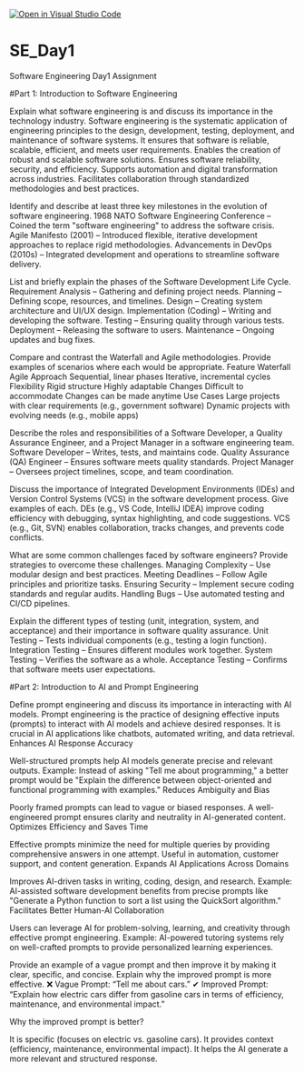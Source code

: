 [![Open in Visual Studio Code](https://classroom.github.com/assets/open-in-vscode-2e0aaae1b6195c2367325f4f02e2d04e9abb55f0b24a779b69b11b9e10269abc.svg)](https://classroom.github.com/online_ide?assignment_repo_id=18394019&assignment_repo_type=AssignmentRepo)
# SE_Day1
Software Engineering Day1 Assignment

#Part 1: Introduction to Software Engineering

Explain what software engineering is and discuss its importance in the technology industry.
Software engineering is the systematic application of engineering principles to the design, development, testing, deployment, and maintenance of software systems. It ensures that software is reliable, scalable, efficient, and meets user requirements.
Enables the creation of robust and scalable software solutions.
Ensures software reliability, security, and efficiency.
Supports automation and digital transformation across industries.
Facilitates collaboration through standardized methodologies and best practices.

Identify and describe at least three key milestones in the evolution of software engineering.
1968 NATO Software Engineering Conference – Coined the term "software engineering" to address the software crisis.
Agile Manifesto (2001) – Introduced flexible, iterative development approaches to replace rigid methodologies.
Advancements in DevOps (2010s) – Integrated development and operations to streamline software delivery.

List and briefly explain the phases of the Software Development Life Cycle.
Requirement Analysis – Gathering and defining project needs.
Planning – Defining scope, resources, and timelines.
Design – Creating system architecture and UI/UX design.
Implementation (Coding) – Writing and developing the software.
Testing – Ensuring quality through various tests.
Deployment – Releasing the software to users.
Maintenance – Ongoing updates and bug fixes.

Compare and contrast the Waterfall and Agile methodologies. Provide examples of scenarios where each would be appropriate.
Feature	               Waterfall	                                                                   Agile
Approach	             Sequential, linear phases	                                                   Iterative, incremental cycles
Flexibility	           Rigid structure	                                                             Highly adaptable
Changes	               Difficult to accommodate	                                                     Changes can be made anytime
Use Cases	             Large projects with clear requirements (e.g., government software)	           Dynamic projects with evolving needs (e.g., mobile apps)

Describe the roles and responsibilities of a Software Developer, a Quality Assurance Engineer, and a Project Manager in a software engineering team.
Software Developer – Writes, tests, and maintains code.
Quality Assurance (QA) Engineer – Ensures software meets quality standards.
Project Manager – Oversees project timelines, scope, and team coordination.

Discuss the importance of Integrated Development Environments (IDEs) and Version Control Systems (VCS) in the software development process. Give examples of each.
DEs (e.g., VS Code, IntelliJ IDEA) improve coding efficiency with debugging, syntax highlighting, and code suggestions.
VCS (e.g., Git, SVN) enables collaboration, tracks changes, and prevents code conflicts.

What are some common challenges faced by software engineers? Provide strategies to overcome these challenges.
Managing Complexity – Use modular design and best practices.
Meeting Deadlines – Follow Agile principles and prioritize tasks.
Ensuring Security – Implement secure coding standards and regular audits.
Handling Bugs – Use automated testing and CI/CD pipelines.

Explain the different types of testing (unit, integration, system, and acceptance) and their importance in software quality assurance.
Unit Testing – Tests individual components (e.g., testing a login function).
Integration Testing – Ensures different modules work together.
System Testing – Verifies the software as a whole.
Acceptance Testing – Confirms that software meets user expectations.

#Part 2: Introduction to AI and Prompt Engineering


Define prompt engineering and discuss its importance in interacting with AI models.
Prompt engineering is the practice of designing effective inputs (prompts) to interact with AI models and achieve desired responses. It is crucial in AI applications like chatbots, automated writing, and data retrieval.
Enhances AI Response Accuracy

Well-structured prompts help AI models generate precise and relevant outputs.
Example: Instead of asking "Tell me about programming," a better prompt would be "Explain the difference between object-oriented and functional programming with examples."
Reduces Ambiguity and Bias

Poorly framed prompts can lead to vague or biased responses.
A well-engineered prompt ensures clarity and neutrality in AI-generated content.
Optimizes Efficiency and Saves Time

Effective prompts minimize the need for multiple queries by providing comprehensive answers in one attempt.
Useful in automation, customer support, and content generation.
Expands AI Applications Across Domains

Improves AI-driven tasks in writing, coding, design, and research.
Example: AI-assisted software development benefits from precise prompts like "Generate a Python function to sort a list using the QuickSort algorithm."
Facilitates Better Human-AI Collaboration

Users can leverage AI for problem-solving, learning, and creativity through effective prompt engineering.
Example: AI-powered tutoring systems rely on well-crafted prompts to provide personalized learning experiences.

Provide an example of a vague prompt and then improve it by making it clear, specific, and concise. Explain why the improved prompt is more effective.
❌ Vague Prompt: “Tell me about cars.”
✔ Improved Prompt: “Explain how electric cars differ from gasoline cars in terms of efficiency, maintenance, and environmental impact.”

Why the improved prompt is better?

It is specific (focuses on electric vs. gasoline cars).
It provides context (efficiency, maintenance, environmental impact).
It helps the AI generate a more relevant and structured response.
